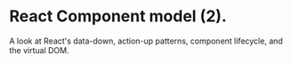 # React Component model (2).
 
A look at React's data-down, action-up patterns, component lifecycle, and the virtual DOM.
